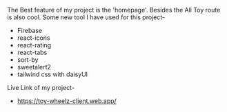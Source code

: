 The Best feature of my project is the 'homepage'. Besides the All Toy route is also cool. Some new tool I have used for this project-
* Firebase
* react-icons
* react-rating
* react-tabs
* sort-by
* sweetalert2
* tailwind css with daisyUI

Live Link of my project-
* https://toy-wheelz-client.web.app/
